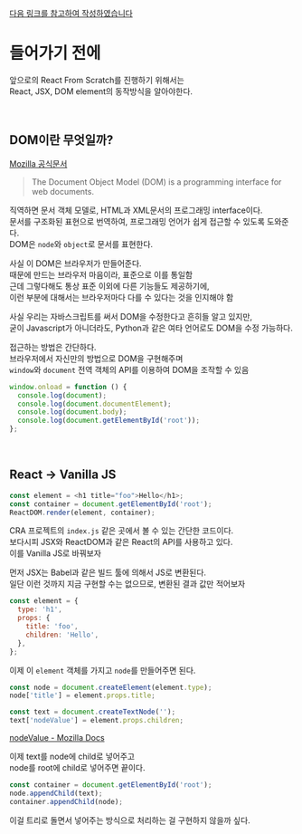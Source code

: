 [다음 링크를 참고하여 작성하였습니다](https://pomb.us/build-your-own-react/)

# 들어가기 전에

앞으로의 React From Scratch를 진행하기 위해서는 <br>
React, JSX, DOM element의 동작방식을 알아야한다.

<br>

## DOM이란 무엇일까?

[Mozilla 공식문서](https://developer.mozilla.org/en-US/docs/Web/API/Document_Object_Model/Introduction)

> The Document Object Model (DOM) is a programming interface for web documents.

직역하면 문서 객체 모델로, HTML과 XML문서의 프로그래밍 interface이다.<br>
문서를 구조화된 표현으로 번역하여, 프로그래밍 언어가 쉽게 접근할 수 있도록 도와준다.<br>
DOM은 `node`와 `object`로 문서를 표현한다.

사실 이 DOM은 브라우저가 만들어준다. <br>
때문에 만드는 브라우저 마음이라, 표준으로 이를 통일함<br>
근데 그렇다해도 통상 표준 이외에 다른 기능들도 제공하기에, <br>
이런 부분에 대해서는 브라우저마다 다를 수 있다는 것을 인지해야 함

사실 우리는 자바스크립트를 써서 DOM을 수정한다고 흔히들 알고 있지만,<br>
굳이 Javascript가 아니더라도, Python과 같은 여타 언어로도 DOM을 수정 가능하다.

접근하는 방법은 간단하다.<br>
브라우저에서 자신만의 방법으로 DOM을 구현해주며<br>
`window`와 `document` 전역 객체의 API를 이용하여 DOM을 조작할 수 있음

```js
window.onload = function () {
  console.log(document);
  console.log(document.documentElement);
  console.log(document.body);
  console.log(document.getElementById('root'));
};
```

<br>

## React -> Vanilla JS

```js
const element = <h1 title="foo">Hello</h1>;
const container = document.getElementById('root');
ReactDOM.render(element, container);
```

CRA 프로젝트의 `index.js` 같은 곳에서 볼 수 있는 간단한 코드이다.<br>
보다시피 JSX와 ReactDOM과 같은 React의 API를 사용하고 있다.<br>
이를 Vanilla JS로 바꿔보자

먼저 JSX는 Babel과 같은 빌드 툴에 의해서 JS로 변환된다.<br>
일단 이런 것까지 지금 구현할 수는 없으므로, 변환된 결과 값만 적어보자

```js
const element = {
  type: 'h1',
  props: {
    title: 'foo',
    children: 'Hello',
  },
};
```

이제 이 `element` 객체를 가지고 `node`를 만들어주면 된다.

```js
const node = document.createElement(element.type);
node['title'] = element.props.title;

const text = document.createTextNode('');
text['nodeValue'] = element.props.children;
```

[nodeValue - Mozilla Docs](https://developer.mozilla.org/en-US/docs/Web/API/Node/nodeValue)

이제 text를 node에 child로 넣어주고<br>
node를 root에 child로 넣어주면 끝이다.

```js
const container = document.getElementById('root');
node.appendChild(text);
container.appendChild(node);
```

이걸 트리로 돌면서 넣어주는 방식으로 처리하는 걸 구현하지 않을까 싶다.
